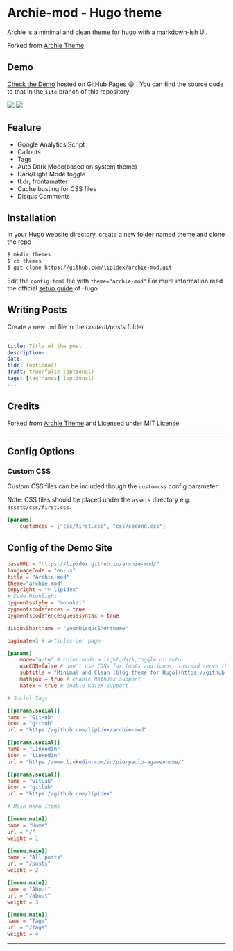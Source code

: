 # Archie-mod - Hugo theme
Archie is a minimal and clean theme for hugo with a markdown-ish UI.

Forked from [Archie Theme](https://github.com/athul/archie)

## Demo

[Check the Demo](https://pierpaolo.agamenn.one) hosted on GitHub Pages :smile: . You can find the source code to that in the `site` branch of this repository

![](/images/theme.png)
![](/images/archie-dark.png)
## Feature
- Google Analytics Script
- Callouts
- Tags
- Auto Dark Mode(based on system theme)
- Dark/Light Mode toggle
- tl:dr; frontamatter
- Cache busting for CSS files
- Disqus Comments

## Installation
In your Hugo website directory, create a new folder named theme and clone the repo
```bash
$ mkdir themes
$ cd themes
$ git clone https://github.com/lipidex/archie-mod.git
```
Edit the `config.toml` file with `theme="archie-mod"`
For more information read the official [setup guide](https://gohugo.io/installation/) of Hugo.

## Writing Posts
Create a new `.md` file in the *content/posts* folder
```yml
---
title: Title of the post
description:
date:
tldr: (optional)
draft: true/false (optional)
tags: [tag names] (optional)
---
```

## Credits
Forked from [Archie Theme](https://github.com/athul/archie) and Licensed under MIT License

----

## Config Options

### Custom CSS
Custom CSS files can be included though the `customcss` config parameter.

Note: CSS files should be placed under the `assets` directory e.g. `assets/css/first.css`.

```toml
[params]
	customcss = ["css/first.css", "css/second.css"]
```


## Config of the Demo Site

```toml
baseURL = "https://lipidex.github.io/archie-mod/"
languageCode = "en-us"
title = "Archie-mod"
theme="archie-mod"
copyright = "© lipidex"
# Code Highlight
pygmentsstyle = "monokai"
pygmentscodefences = true
pygmentscodefencesguesssyntax = true

disqusShortname = "yourDisqusShortname"

paginate=3 # articles per page

[params]
	mode="auto" # color-mode → light,dark,toggle or auto
	useCDN=false # don't use CDNs for fonts and icons, instead serve them locally.
	subtitle = "Minimal and Clean [blog theme for Hugo](https://github.com/lipidex/archie-mod)"
	mathjax = true # enable MathJax support
	katex = true # enable KaTeX support

# Social Tags

[[params.social]]
name = "GitHub"
icon = "github"
url = "https://github.com/lipidex/archie-mod"

[[params.social]]
name = "Linkedin"
icon = "linkedin"
url = "https://www.linkedin.com/in/pierpaolo-agamennone/"

[[params.social]]
name = "GitLab"
icon = "gitlab"
url = "https://github.com/lipidex"

# Main menu Items

[[menu.main]]
name = "Home"
url = "/"
weight = 1

[[menu.main]]
name = "All posts"
url = "/posts"
weight = 2

[[menu.main]]
name = "About"
url = "/about"
weight = 3

[[menu.main]]
name = "Tags"
url = "/tags"
weight = 4
```
---